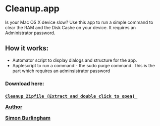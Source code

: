 # Cleanup.app
Is your Mac OS X device slow? Use this app to run a simple command to clear the RAM and the Disk Cashe on your device.
It requires an Administrator password.

<h2>How it works:</h2>
<ul>
  <li>Automator script to display dialogs and structure for the app.</li>
  <li>Applescript to run a command - the sudo purge command. This is the part which requires an adminsistrator password</li>
</ul>

<h3>Download here:<h3>
  <p><code><a href="https://github.com/lucasburlingham/Cleanup-for-MacOS-X/raw/master/Cleanup.app.zip"</a>Cleanup Zipfile (Extract and double click to open) </code></p>
   

<p>Author</p>
<b>Simon Burlingham</b>

